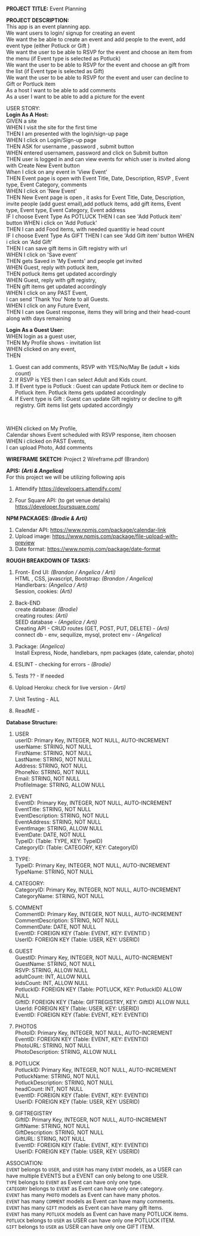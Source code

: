 <strong>PROJECT TITLE:</strong> Event Planning 

<strong> PROJECT DESCRIPTION:</strong> <br>
This app is an event planning app. <br>
We want users to login/ signup for creating an event <br>
We want the be able to create an event and add people to the event, add event type (either Potluck or Gift ) <br>
We want the user to be able to RSVP for the event and choose an item from the menu (if Event type is selected as Potluck) <br>
We want the user to be able to RSVP for the event and choose an gift from the list (if Event type is selected as Gift) <br>
We want the user to be able to RSVP for the event and user can decline to Gift or Portluck item <br>
As a host I want to be able to add comments <br>
As a user I want to be able to add a picture for the event <br>


USER STORY: <br>
<strong>Login As A Host: </strong><br>
GIVEN a site <br>
WHEN I visit the site for the first time <br>
THEN I am presented with the login/sign-up page  <br>
WHEN I click on Login/Sign-up page <br>
THEN ASK for username , password , submit button <br>
WHEN entered usernamem, password and click on Submit button <br>
THEN user is logged in and can view events for which user is invited along with Create New Event button <br>
When I click on any event in 'View Event' <br>
THEN Event page is open with Event Title, Date, Description, RSVP , Event type, Event Category, comments <br>
WHEN I click on 'New Event' <br>
THEN New Event page is open , it asks for Event Title, Date, Description, invite people (add guest email),add potluck items, add gift items, Event type, Event type, Event Category, Event address <br>
IF I choose Event Type As POTLUCK
THEN I can see 'Add Potluck item' button 
WHEN i click on 'Add Potluck' <br>
THEN I can add Food items, with needed quantitiy ie head count <br>
IF I choose Event Type As GIFT
THEN I can see 'Add Gift item' button 
WHEN i click on 'Add Gift' <br>
THEN I can save gift items in Gift registry with url <br>
WHEN I click on 'Save event' <br>
THEN gets Saved in 'My Events' and people get invited <br>
WHEN Guest, reply with potluck item, <br>
THEN potluck items get updated accordingly <br>
WHEN Guest, reply with gift registry, <br>
THEN gift items get updated accordingly <br>
WHEN I click on any PAST Event, <br>
I can send 'Thank You' Note to all Guests. <br>
WHEN I click on any Future Event, <br>
THEN I can see Guest response, items they will bring and their head-count along with days remaining <br>

<strong> Login As a Guest User:</strong> <br>
WHEN login as a guest user,  <br>
THEN My Profile shows - invitation list  <br>
WHEN clicked on any event, <br>
THEN
1. Guest can add comments, RSVP with YES/No/May Be (adult + kids count) <br>
2. If RSVP is YES then I can select Adult and Kids count. <br>
3. If Event type is Potluck : Guest can update Potluck item  or decline to Potluck item. Potluck items gets updated accordingly <br>
4. If Event type is Gift : Guest can update Gift registry or decline to gift registry. Gift items list gets updated accordingly  <br>
<br>

WHEN clicked on My Profile,  <br>
Calendar shows Event scheduled with RSVP response, item choosen <br>
WHEN i clicked on PAST Events,  <br>
I can upload Photo, Add comments <br>


<strong> WIREFRAME SKETCH: </strong> Project 2 Wireframe.pdf (Brandon)

<strong> APIS: <i>(Arti & Angelica)</i> </strong><br>
For this project we will be utilizing following apis <br>
1. Attendify
https://developers.attendify.com/

2. Four Square API: (to get venue details)
https://developer.foursquare.com/

<strong> NPM PACKAGES: <i>(Brodie & Arti)</i>  </strong><br>
1. Calendar API: https://www.npmjs.com/package/calendar-link
2. Upload image: https://www.npmjs.com/package/file-upload-with-preview
3. Date format: https://www.npmjs.com/package/date-format 

<strong> ROUGH BREAKDOWN OF TASKS: </strong>
1. Front- End UI: <i>(Brandon / Angelica / Arti)</i> <br>
HTML , CSS, javascript, Bootstrap: <i>(Brandon / Angelica) </i><br>
Handlerbars:  <i>(Angelica / Arti)</i> <br>
Session, cookies:<i> (Arti) </i> <br>

2. Back-END <br>
create database: <i>(Brodie)</i>  <br> 
creating routes: <i>(Arti)</i> <br> 
SEED database - <i>(Angelica / Arti)</i> <br>
Creating API - CRUD routes (GET, POST, PUT, DELETE) - <i>(Arti)</i> <br>
connect db - env, sequilize, mysql, protect env - <i>(Angelica)</i> <br>

3. Package: <i>(Angelica)</i>  <br>
Install Express, Node, handlebars, npm packages (date, calendar, photo) <br>

4. ESLINT - checking for errors -<i> (Brodie)</i> <br>

5. Tests ?? - If needed <br>

6. Upload Heroku: check for live version -<i> (Arti) </i><br>

7. Unit Testing - ALL <br>

7. ReadME - <br>

<strong> Database Structure:</strong>  <br>
1. USER <br>
userID: Primary Key, INTEGER, NOT NULL, AUTO-INCREMENT <br>
userName: STRING, NOT NULL  <br>
FirstName: STRING, NOT NULL <br> 
LastName: STRING, NOT NULL <br>
Address: STRING, NOT NULL <br>
PhoneNo: STRING, NOT NULL <br>
Email: STRING, NOT NULL <br>
ProfileImage: STRING, ALLOW NULL <br>

2. EVENT <br>
EventID: Primary Key, INTEGER, NOT NULL, AUTO-INCREMENT<br>
EventTitle: STRING, NOT NULL <br>
EventDescription: STRING, NOT NULL <br>
EventAddress: STRING, NOT NULL <br>
EventImage: STRING, ALLOW NULL <br>
EventDate: DATE, NOT NULL <br>
TypeID: (Table: TYPE, KEY: TypeID)<br>
CategoryID: (Table: CATEGORY, KEY: CategoryID)<br>

3. TYPE:<br>
TypeID: Primary Key, INTEGER, NOT NULL, AUTO-INCREMENT<br>
TypeName:  STRING, NOT NULL<br> 

4. CATEGORY:<br>
CategoryID: Primary Key, INTEGER, NOT NULL, AUTO-INCREMENT<br>
CategoryName: STRING, NOT NULL <br>

5. COMMENT<br>
CommentID:  Primary Key, INTEGER, NOT NULL, AUTO-INCREMENT<br>
CommentDescription: STRING, NOT NULL <br>
CommentDate: DATE, NOT NULL <br>
EventID: FOREIGN KEY (Table: EVENT, KEY: EVENTID )<br>
UserID: FOREIGN KEY (Table: USER, KEY: USERID)<br>

6. GUEST<br>
GuestID: Primary Key, INTEGER, NOT NULL, AUTO-INCREMENT<br>
GuestName: STRING, NOT NULL <br>
RSVP:  STRING, ALLOW NULL <br>
adultCount:  INT, ALLOW NULL <br>
kidsCount:  INT, ALLOW NULL <br>
PotluckID: FOREIGN KEY (Table: POTLUCK, KEY: PotluckID) ALLOW NULL <br> 
GiftID: FOREIGN KEY (Table: GIFTREGISTRY, KEY: GiftID) ALLOW NULL <br> 
UserId: FOREIGN KEY (Table: USER, KEY: USERID) <br>
EventID: FOREIGN KEY (Table: EVENT, KEY: EVENTID) <br>

7. PHOTOS <br>
PhotoID: Primary Key, INTEGER, NOT NULL, AUTO-INCREMENT <br>
EventID: FOREIGN KEY (Table: EVENT, KEY: EVENTID) <br>
PhotoURL:  STRING, NOT NULL  <br>
PhotoDescription: STRING, ALLOW NULL <br>

8. POTLUCK <br>
PotluckID: Primary Key, INTEGER, NOT NULL, AUTO-INCREMENT <br>
PotluckName: STRING, NOT NULL  <br>
PotluckDescription: STRING, NOT NULL  <br>
headCount: INT, NOT NULL  <br>
EventID: FOREIGN KEY (Table: EVENT, KEY: EVENTID) <br>
UserID: FOREIGN KEY (Table: USER, KEY: USERID) <br>

9. GIFTREGISTRY <br>
GiftID: Primary Key, INTEGER, NOT NULL, AUTO-INCREMENT <br>
GiftName: STRING, NOT NULL  <br>
GiftDescription: STRING, NOT NULL  <br>
GiftURL: STRING, NOT NULL  <br>
EventID: FOREIGN KEY (Table: EVENT, KEY: EVENTID) <br>
UserID: FOREIGN KEY (Table: USER, KEY: USERID) <br>

ASSOCIATION: <br>
 `EVENT` belongs to `USER`, and `USER` has many `EVENT` models, 
 as a USER can have multiple EVENTS but a EVENT can only belong to one USER. <br>
`TYPE` belongs to `EVENT` as Event can have only one type. <br>
`CATEGORY` belongs to `EVENT` as Event can have only one category. <br>
`EVENT` has many `PHOTO` models as Event can have many photos. <br>
`EVENT` has many `COMMENT` models as Event can have many comments. <br>
`EVENT` has many `GIFT` models as Event can have many gift items. <br>
`EVENT` has many `POTLUCK` models as Event can have many POTLUCK items. <br>
`POTLUCK` belongs to `USER` as USER can have only one POTLUCK ITEM. <br>
`GIFT` belongs to `USER` as USER can have only one GIFT ITEM. <br>








